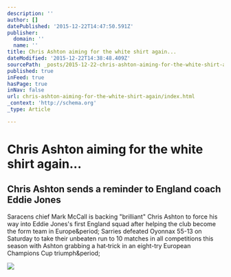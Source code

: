 ```yaml
---
description: ''
author: []
datePublished: '2015-12-22T14:47:50.591Z'
publisher:
  domain: ''
  name: ''
title: Chris Ashton aiming for the white shirt again...
dateModified: '2015-12-22T14:38:48.409Z'
sourcePath: _posts/2015-12-22-chris-ashton-aiming-for-the-white-shirt-again.md
published: true
inFeed: true
hasPage: true
inNav: false
url: chris-ashton-aiming-for-the-white-shirt-again/index.html
_context: 'http://schema.org'
_type: Article

---
```

# Chris Ashton aiming for the white shirt again...

<article style=""><h1>Chris Ashton sends a reminder to England coach Eddie Jones</h1><p>Saracens chief Mark McCall is backing "brilliant" Chris Ashton to force his way into Eddie Jones's first England squad after helping the club become the form team in Europe&amp;period; Sarries defeated Oyonnax 55-13 on Saturday to take their unbeaten run to 10 matches in all competitions this season with Ashton grabbing a hat‑trick in an eight-try European Champions Cup triumph&amp;period;</p><img src="http://static.standard.co.uk/s3fs-public/thumbnails/image/2015/12/21/13/ChrisAshton.jpg" /></article>